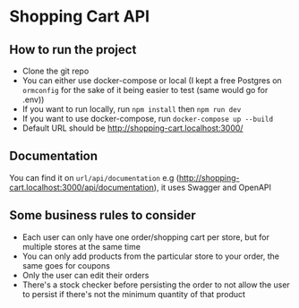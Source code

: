 # Shopping Cart API

## How to run the project
* Clone the git repo
* You can either use docker-compose or local (I kept a free Postgres on `ormconfig` for the sake of it being easier to test (same would go for .env))
* If you want to run locally, run `npm install` then `npm run dev`
* If you want to use docker-compose, run `docker-compose up --build`
* Default URL should be http://shopping-cart.localhost:3000/

## Documentation
You can find it on `url/api/documentation` e.g (http://shopping-cart.localhost:3000/api/documentation), it uses Swagger and OpenAPI

## Some business rules to consider
* Each user can only have one order/shopping cart per store, but for multiple stores at the same time
* You can only add products from the particular store to your order, the same goes for coupons
* Only the user can edit their orders
* There's a stock checker before persisting the order to not allow the user to persist if there's not the minimum quantity of that product

